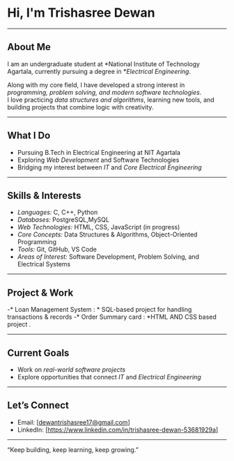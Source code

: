 # Hi, I'm Trishasree Dewan  

---

##  About Me  
I am an undergraduate student at *National Institute of Technology Agartala, currently pursuing a degree in **Electrical Engineering*.  

Along with my core field, I have developed a strong interest in *programming, problem solving, and modern software technologies*.  
I love practicing *data structures and algorithms*, learning new tools, and building projects that combine logic with creativity.  

---

##  What I Do  
-  Pursuing B.Tech in Electrical Engineering at NIT Agartala  
-  Exploring *Web Development* and Software Technologies  
-  Bridging my interest between *IT* and *Core Electrical Engineering*  

---

##  Skills & Interests  
- *Languages:* C, C++, Python
- *Databases:* PostgreSQL,MySQL   
- *Web Technologies:* HTML, CSS, JavaScript (in progress)
- *Core Concepts:* Data Structures & Algorithms, Object-Oriented Programming
- *Tools:* Git, GitHub, VS Code  
- *Areas of Interest:* Software Development, Problem Solving, and Electrical Systems  

---

## Project & Work
-* Loan Management System : * SQL-based project for handling transactions & records
-* Order Summary card : *HTML AND CSS based project .


---

## Current Goals  
- Work on *real-world software projects*  
- Explore opportunities that connect *IT* and *Electrical Engineering*  

---


## Let’s Connect  
-  Email: [dewantrishasree17@gmail.com]  
-  LinkedIn: [https://www.linkedin.com/in/trishasree-dewan-53681929a]  

---

 “Keep building, keep learning, keep growing.”
